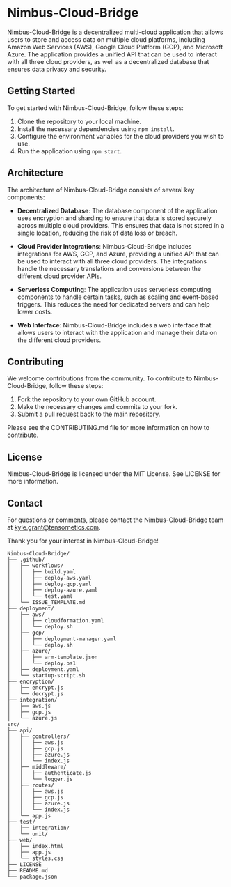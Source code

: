 # Nimbus-Cloud-Bridge

Nimbus-Cloud-Bridge is a decentralized multi-cloud application that allows users to store and access data on multiple cloud platforms, including Amazon Web Services (AWS), Google Cloud Platform (GCP), and Microsoft Azure. The application provides a unified API that can be used to interact with all three cloud providers, as well as a decentralized database that ensures data privacy and security.

## Getting Started

To get started with Nimbus-Cloud-Bridge, follow these steps:

1. Clone the repository to your local machine.
2. Install the necessary dependencies using `npm install`.
3. Configure the environment variables for the cloud providers you wish to use.
4. Run the application using `npm start`.

## Architecture

The architecture of Nimbus-Cloud-Bridge consists of several key components:

- **Decentralized Database**: The database component of the application uses encryption and sharding to ensure that data is stored securely across multiple cloud providers. This ensures that data is not stored in a single location, reducing the risk of data loss or breach.

- **Cloud Provider Integrations**: Nimbus-Cloud-Bridge includes integrations for AWS, GCP, and Azure, providing a unified API that can be used to interact with all three cloud providers. The integrations handle the necessary translations and conversions between the different cloud provider APIs.

- **Serverless Computing**: The application uses serverless computing components to handle certain tasks, such as scaling and event-based triggers. This reduces the need for dedicated servers and can help lower costs.

- **Web Interface**: Nimbus-Cloud-Bridge includes a web interface that allows users to interact with the application and manage their data on the different cloud providers.

## Contributing

We welcome contributions from the community. To contribute to Nimbus-Cloud-Bridge, follow these steps:

1. Fork the repository to your own GitHub account.
2. Make the necessary changes and commits to your fork.
3. Submit a pull request back to the main repository.

Please see the CONTRIBUTING.md file for more information on how to contribute.

## License

Nimbus-Cloud-Bridge is licensed under the MIT License. See LICENSE for more information.

## Contact

For questions or comments, please contact the Nimbus-Cloud-Bridge team at kyle.grant@tensornetics.com.

Thank you for your interest in Nimbus-Cloud-Bridge!


```
Nimbus-Cloud-Bridge/
├── .github/
│   ├── workflows/
│   │   ├── build.yaml
│   │   ├── deploy-aws.yaml
│   │   ├── deploy-gcp.yaml
│   │   ├── deploy-azure.yaml
│   │   └── test.yaml
│   └── ISSUE_TEMPLATE.md
├── deployment/
│   ├── aws/
│   │   ├── cloudformation.yaml
│   │   └── deploy.sh
│   ├── gcp/
│   │   ├── deployment-manager.yaml
│   │   └── deploy.sh
│   ├── azure/
│   │   ├── arm-template.json
│   │   └── deploy.ps1
│   ├── deployment.yaml
│   └── startup-script.sh
├── encryption/
│   ├── encrypt.js
│   └── decrypt.js
├── integration/
│   ├── aws.js
│   ├── gcp.js
│   └── azure.js
src/
├── api/
│   ├── controllers/
│   │   ├── aws.js
│   │   ├── gcp.js
│   │   ├── azure.js
│   │   └── index.js
│   ├── middleware/
│   │   ├── authenticate.js
│   │   └── logger.js
│   ├── routes/
│   │   ├── aws.js
│   │   ├── gcp.js
│   │   ├── azure.js
│   │   └── index.js
│   └── app.js
├── test/
│   ├── integration/
│   └── unit/
├── web/
│   ├── index.html
│   ├── app.js
│   └── styles.css
├── LICENSE
├── README.md
└── package.json
```
